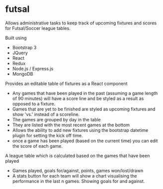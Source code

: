 # futsal
Allows administrative tasks to keep track of upcoming fixtures and scores for Futsal/Soccer league tables.

Built using
* Bootstrap 3
* JQuery
* React
* Redux
* Node.js / Express.js
* MongoDB

Provides an editable table of fixtures as a React component
* Any games that have been played in the past (assuming a game length of 90 minutes) will have a score line and be styled as a result as opposed to a fixture.
* Games that are yet to be finished are styled as upcoming fixtures and show 'vs.' instead of a scoreline.
* The games are grouped by day in the table
* They are listed with the most recent games at the bottom
* Allows the ability to add new fixtures using the bootstrap datetime plugin for setting the kick off time.
* once a game has been played (based on the current time) you can edit the score of each game.

A league table which is calculated based on the games that have been played
* Games played, goals for/against, points, games won/lost/drawn
* A stats button for each team will show a chart visualising the performance in the last n games. Showing goals for and against.
